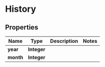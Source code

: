 

# History


## Properties

| Name | Type | Description | Notes |
|------------ | ------------- | ------------- | -------------|
|**year** | **Integer** |  |  |
|**month** | **Integer** |  |  |



